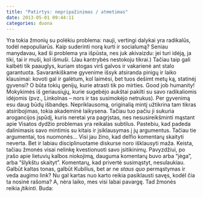 ```yaml
---
title: "Patirtys: nepripažinimas / atmetimas"
date: 2013-05-01 09:44:11
categories: duona
---
```


Yra tokia žmonių su polėkiu problema: nauji, vertingi dalykai yra radikalūs, todėl nepopuliarūs. Kaip suderinti norą kurti ir socialumą? Seniau manydavau, kad ši problema yra išpūsta, nes juk akivaizdu: jei turi idėją, ja tiki, tai ir muši, kol išmuši. (Jau kantrybės nestokoju tikrai.) Tačiau taip gali kalbėti tik paauglys, kuriam stogas virš galvos ir vakarienė ant stalo garantuota. Savarankiškame gyvenime išsyk atsiranda pinigų ir laiko klausimai: kovoti gal ir galėtum, kol laimėsi, bet tuos dešimt metų ką, statinėj gyvensi? O būta tokių genijų, kurie atrasti tik po mirties. Good job humanity! Mokykimės iš geriausiųjų, kurie sugebėjo aukštai pakilti su savo radikaliomis idėjomis (pvz., Linkolnas – nors ir tas susimokėjo netrukus). Per gyvenimą esu daug būdų išbandęs. Nepriklausomą, originalią mintį užtikrina tam tikras atsiribojimas, tokia akademinė laikysena. Tačiau tuo pačiu ji sukuria arogancijos įspūdį, kuris neretai yra pagrįstas, nes nesusireikšminti mąstant apie Visatos dydžio problemas yra reikalas subtilus. Pastebiu, kad padeda dalinimasis savo mintimis su kitais ir įsiklausymas į jų argumentus. Tačiau tie argumentai, tos nuomonės… Visi jau žino, kad delfio komentarų skaityti neverta. Bet ir labiau disciplinuotame diskurse noro išklausyti maža. Keista, tačiau žmonės visai nelinkę kvestionuoti savo įsitikinimų. Pavyzdžiui, po įrašo apie lietuvių kalbos niokojimą, dauguma komentarų buvo arba “jėga”, arba “šlykštu skaityt”. Komentarų, kad privertė susimąstyt, nesulaukiau. Galbūt kaltas tonas, galbūt Kubilius, bet ar ne *staus quo* permąstymas ir veda augimo link? Nu gal kartas nuo karto reikia pasiklausti savęs, kodėl čia ta nosinė rašoma? A, nėra laiko, mes visi labai pavargę. Tad žmonės reikia *įtikinti*. Buda:

